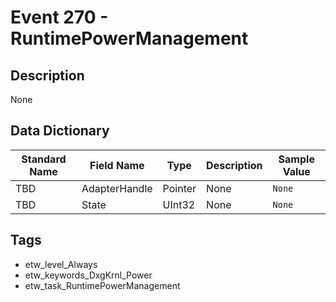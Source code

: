 # Event 270 - RuntimePowerManagement

## Description
None

## Data Dictionary
|Standard Name|Field Name|Type|Description|Sample Value|
|---|---|---|---|---|
|TBD|AdapterHandle|Pointer|None|`None`|
|TBD|State|UInt32|None|`None`|

## Tags
* etw_level_Always
* etw_keywords_DxgKrnl_Power
* etw_task_RuntimePowerManagement